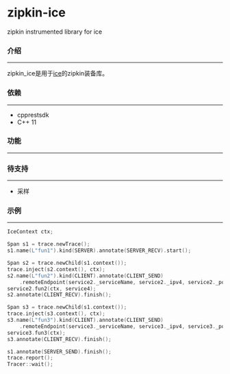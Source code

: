 # zipkin-ice
zipkin instrumented library for ice

### 介绍
---
zipkin_ice是用于[ice](https://zeroc.com/)的zipkin装备库。


### 依赖
---
* cpprestsdk
* C++ 11

### 功能
---



### 待支持
---
* 采样

### 示例
---
```c++
IceContext ctx;

Span s1 = trace.newTrace();
s1.name(L"fun1").kind(SERVER).annotate(SERVER_RECV).start();

Span s2 = trace.newChild(s1.context());
trace.inject(s2.context(), ctx);
s2.name(L"fun2").kind(CLIENT).annotate(CLIENT_SEND)
	.remoteEndpoint(service2._serviceName, service2._ipv4, service2._port).start();
service2.fun2(ctx, service4);
s2.annotate(CLIENT_RECV).finish();

Span s3 = trace.newChild(s1.context());
trace.inject(s3.context(), ctx);
s3.name(L"fun3").kind(CLIENT).annotate(CLIENT_SEND)
	.remoteEndpoint(service3._serviceName, service3._ipv4, service3._port).start();
service3.fun3(ctx);
s3.annotate(CLIENT_RECV).finish();

s1.annotate(SERVER_SEND).finish();
trace.report();
Tracer::wait();
```




